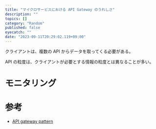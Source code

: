 ```yaml
---
title: "マイクロサービスにおける API Gateway のうれしさ"
description: ""
topics: []
category: "Random"
published: false
eyecatch: ""
date: "2023-09-11T20:29:02.119+09:00"
---
```


クライアントは、複数の API からデータを取ってくる必要がある。

API の粒度は、クライアントが必要とする情報の粒度とは異なることが多い。


# モニタリング



# 参考
- [API gateway pattern](https://microservices.io/patterns/apigateway.html)
